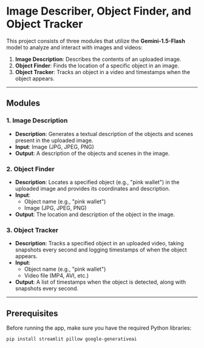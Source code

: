 # Image Describer, Object Finder, and Object Tracker

This project consists of three modules that utilize the **Gemini-1.5-Flash** model to analyze and interact with images and videos:

1. **Image Description**: Describes the contents of an uploaded image.
2. **Object Finder**: Finds the location of a specific object in an image.
3. **Object Tracker**: Tracks an object in a video and timestamps when the object appears.

---

## Modules

### 1. Image Description
- **Description**: Generates a textual description of the objects and scenes present in the uploaded image.
- **Input**: Image (JPG, JPEG, PNG)
- **Output**: A description of the objects and scenes in the image.

### 2. Object Finder
- **Description**: Locates a specified object (e.g., "pink wallet") in the uploaded image and provides its coordinates and description.
- **Input**:
  - Object name (e.g., "pink wallet")
  - Image (JPG, JPEG, PNG)
- **Output**: The location and description of the object in the image.

### 3. Object Tracker
- **Description**: Tracks a specified object in an uploaded video, taking snapshots every second and logging timestamps of when the object appears.
- **Input**:
  - Object name (e.g., "pink wallet")
  - Video file (MP4, AVI, etc.)
- **Output**: A list of timestamps when the object is detected, along with snapshots every second.

---

## Prerequisites

Before running the app, make sure you have the required Python libraries:

```bash
pip install streamlit pillow google-generativeai



